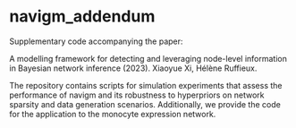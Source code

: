 # navigm_addendum
Supplementary code accompanying the paper:

A modelling framework for detecting and leveraging node-level information in Bayesian network inference (2023). Xiaoyue Xi, Hélène Ruffieux.

The repository contains scripts for simulation experiments that assess the performance of navigm and its robustness to hyperpriors on network sparsity and data generation scenarios. Additionally, we provide the code for the application to the monocyte expression network.
